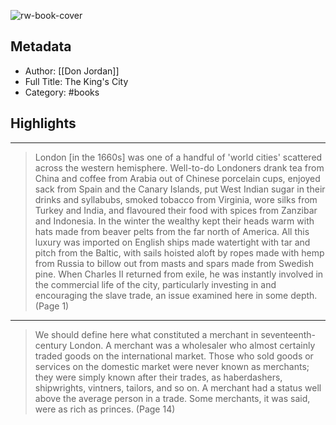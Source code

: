 ![rw-book-cover](https://books.google.com/books/content?id=PqAvDwAAQBAJ&printsec=frontcover&img=1&zoom=5&edge=curl&source=public)

## Metadata
- Author: [[Don Jordan]]
- Full Title: The King's City
- Category: #books

## Highlights
***

> London [in the 1660s] was one of a handful of 'world cities' scattered across the western hemisphere. Well-to-do Londoners drank tea from China and coffee from Arabia out of Chinese porcelain cups, enjoyed sack from Spain and the Canary Islands, put West Indian sugar in their drinks and syllabubs, smoked tobacco from Virginia, wore silks from Turkey and India, and flavoured their food with spices from Zanzibar and Indonesia. In the winter the wealthy kept their heads warm with hats made from beaver pelts from the far north of America. All this luxury was imported on English ships made watertight with tar and pitch from the Baltic, with sails hoisted aloft by ropes made with hemp from Russia to billow out from masts and spars made from Swedish pine. When Charles II returned from exile, he was instantly involved in the commercial life of the city, particularly investing in and encouraging the slave trade, an issue examined here in some depth. (Page 1)

***

> We should define here what constituted a merchant in seventeenth-century London. A merchant was a wholesaler who almost certainly traded goods on the international market. Those who sold goods or services on the domestic market were never known as merchants; they were simply known after their trades, as haberdashers, shipwrights, vintners, tailors, and so on. A merchant had a status well above the average person in a trade. Some merchants, it was said, were as rich as princes. (Page 14)

